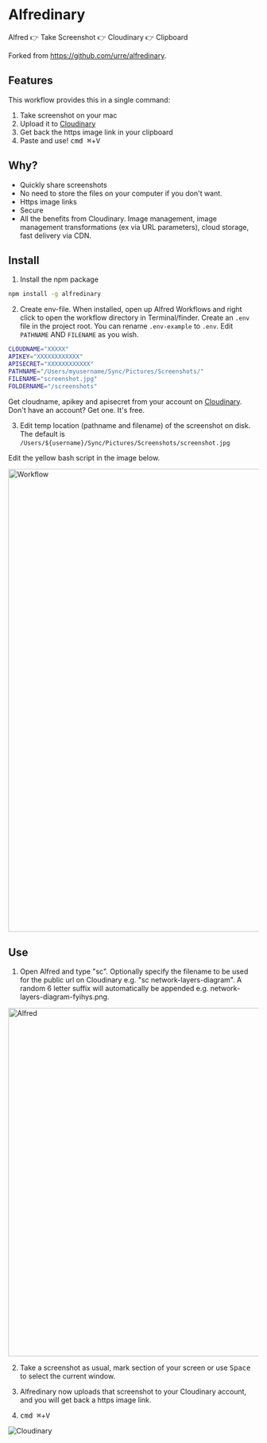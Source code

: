 # Alfredinary

Alfred 👉 Take Screenshot 👉 Cloudinary 👉 Clipboard

Forked from https://github.com/urre/alfredinary.

## Features

This workflow provides this in a single command:

1. Take screenshot on your mac
2. Upload it to [Cloudinary](https://cloudinary.com)
3. Get back the https image link in your clipboard
4. Paste and use! <kbd>cmd ⌘</kbd>+<kbd>V</kbd>

## Why?

- Quickly share screenshots
- No need to store the files on your computer if you don't want.
- Https image links
- Secure
- All the benefits from Cloudinary. Image management, image management transformations (ex via URL parameters), cloud storage, fast delivery via CDN.

## Install

1. Install the npm package

```bash
npm install -g alfredinary
```

2. Create env-file. When installed, open up Alfred Workflows and right click to open the workflow directory in Terminal/finder. Create an `.env` file in the project root. You can rename `.env-example` to `.env`. Edit `PATHNAME` AND `FILENAME` as you wish.

```bash
CLOUDNAME="XXXXX"
APIKEY="XXXXXXXXXXXX"
APISECRET="XXXXXXXXXXXX"
PATHNAME="/Users/myusername/Sync/Pictures/Screenshots/"
FILENAME="screenshot.jpg"
FOLDERNAME="/screenshots"
```

Get cloudname, apikey and apisecret from your account on [Cloudinary](https://cloudinary.com). Don't have an account? Get one. It's free.

3. Edit temp location (pathname and filename) of the screenshot on disk. The default is `/Users/${username}/Sync/Pictures/Screenshots/screenshot.jpg`

Edit the yellow bash script in the image below.

<img width="931" alt="Workflow" src="https://cloud.githubusercontent.com/assets/307676/19521747/1cf6bc2e-9615-11e6-96d5-79ea022918dc.png">

## Use

1. Open Alfred and type "sc". Optionally specify the filename to be used for the public url on Cloudinary e.g. "sc network-layers-diagram". A random 6 letter suffix will automatically be appended e.g. network-layers-diagram-fyihys.png. 

<img width="701" alt="Alfred" src="https://res.cloudinary.com/infuerno/image/upload/v1632348769/screenshots/alfredinary-screenshot-gmqqfd.png">

2. Take a screenshot as usual, mark section of your screen or use <kbd>Space</kbd> to select the current window.

3. Alfredinary now uploads that screenshot to your Cloudinary account, and you will get back a https image link.

4. <kbd>cmd ⌘</kbd>+<kbd>V</kbd>

![Cloudinary](https://cloud.githubusercontent.com/assets/307676/19523739/b9d18f78-961b-11e6-96ff-49bedaf8b690.jpg)
